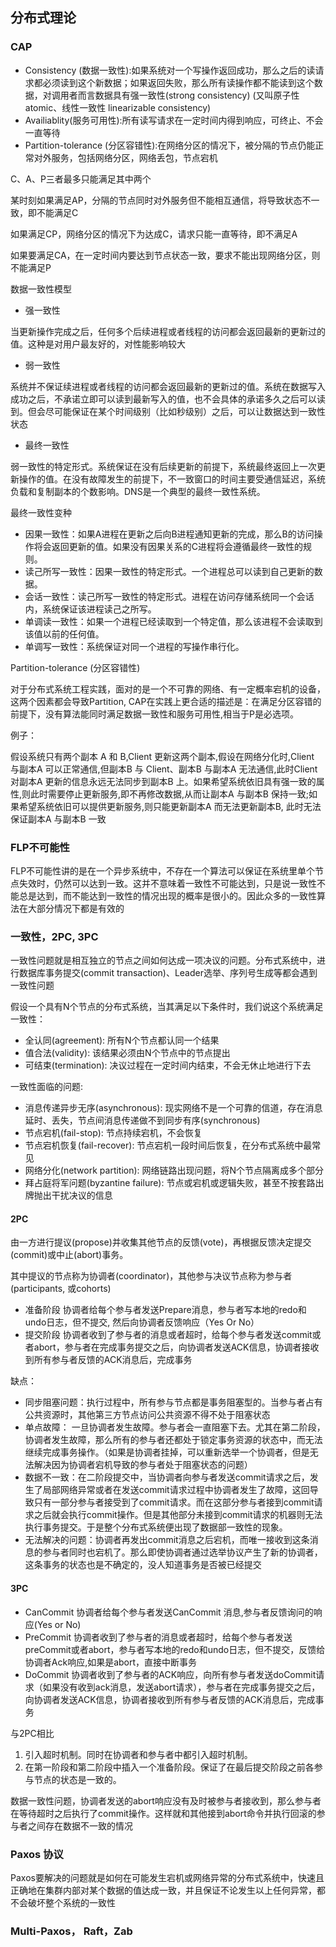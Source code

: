 ## 分布式理论

### CAP

- Consistency (数据一致性):如果系统对一个写操作返回成功，那么之后的读请求都必须读到这个新数据；如果返回失败，那么所有读操作都不能读到这个数据，对调用者而言数据具有强一致性(strong consistency) (又叫原子性 atomic、线性一致性 linearizable consistency)
- Availiablity(服务可用性):所有读写请求在一定时间内得到响应，可终止、不会一直等待
- Partition-tolerance (分区容错性):在网络分区的情况下，被分隔的节点仍能正常对外服务，包括网络分区，网络丢包，节点宕机

C、A、P三者最多只能满足其中两个

某时刻如果满足AP，分隔的节点同时对外服务但不能相互通信，将导致状态不一致，即不能满足C

如果满足CP，网络分区的情况下为达成C，请求只能一直等待，即不满足A

如果要满足CA，在一定时间内要达到节点状态一致，要求不能出现网络分区，则不能满足P

数据一致性模型

- 强一致性

当更新操作完成之后，任何多个后续进程或者线程的访问都会返回最新的更新过的值。这种是对用户最友好的，对性能影响较大

- 弱一致性

系统并不保证续进程或者线程的访问都会返回最新的更新过的值。系统在数据写入成功之后，不承诺立即可以读到最新写入的值，也不会具体的承诺多久之后可以读到。但会尽可能保证在某个时间级别（比如秒级别）之后，可以让数据达到一致性状态

- 最终一致性

弱一致性的特定形式。系统保证在没有后续更新的前提下，系统最终返回上一次更新操作的值。在没有故障发生的前提下，不一致窗口的时间主要受通信延迟，系统负载和复制副本的个数影响。DNS是一个典型的最终一致性系统。

最终一致性变种

- 因果一致性：如果A进程在更新之后向B进程通知更新的完成，那么B的访问操作将会返回更新的值。如果没有因果关系的C进程将会遵循最终一致性的规则。
- 读己所写一致性：因果一致性的特定形式。一个进程总可以读到自己更新的数据。
- 会话一致性：读己所写一致性的特定形式。进程在访问存储系统同一个会话内，系统保证该进程读己之所写。
- 单调读一致性：如果一个进程已经读取到一个特定值，那么该进程不会读取到该值以前的任何值。
- 单调写一致性：系统保证对同一个进程的写操作串行化。

Partition-tolerance (分区容错性)

对于分布式系统工程实践，面对的是一个不可靠的网络、有一定概率宕机的设备，这两个因素都会导致Partition, CAP在实践上更合适的描述是：在满足分区容错的前提下，没有算法能同时满足数据一致性和服务可用性,相当于P是必选项。

例子：

假设系统只有两个副本 A 和 B,Client 更新这两个副本,假设在网络分化时,Client 与副本A 可以正常通信,但副本B 与 Client、副本B 与副本A 无法通信,此时Client对副本A 更新的信息永远无法同步到副本B 上。如果希望系统依旧具有强一致的属性,则此时需要停止更新服务,即不再修改数据,从而让副本A 与副本B 保持一致;如果希望系统依旧可以提供更新服务,则只能更新副本A 而无法更新副本B, 此时无法保证副本A 与副本B 一致

### FLP不可能性

FLP不可能性讲的是在一个异步系统中，不存在一个算法可以保证在系统里单个节点失效时，仍然可以达到一致。这并不意味着一致性不可能达到，只是说一致性不能总是达到，而不能达到一致性的情况出现的概率是很小的。因此众多的一致性算法在大部分情况下都是有效的

### 一致性，2PC, 3PC

一致性问题就是相互独立的节点之间如何达成一项决议的问题。分布式系统中，进行数据库事务提交(commit transaction)、Leader选举、序列号生成等都会遇到一致性问题

假设一个具有N个节点的分布式系统，当其满足以下条件时，我们说这个系统满足一致性：

- 全认同(agreement): 所有N个节点都认同一个结果
- 值合法(validity): 该结果必须由N个节点中的节点提出
- 可结束(termination): 决议过程在一定时间内结束，不会无休止地进行下去

一致性面临的问题:

- 消息传递异步无序(asynchronous): 现实网络不是一个可靠的信道，存在消息延时、丢失，节点间消息传递做不到同步有序(synchronous)
- 节点宕机(fail-stop): 节点持续宕机，不会恢复
- 节点宕机恢复(fail-recover): 节点宕机一段时间后恢复，在分布式系统中最常见
- 网络分化(network partition): 网络链路出现问题，将N个节点隔离成多个部分
- 拜占庭将军问题(byzantine failure): 节点或宕机或逻辑失败，甚至不按套路出牌抛出干扰决议的信息

#### 2PC

由一方进行提议(propose)并收集其他节点的反馈(vote)，再根据反馈决定提交(commit)或中止(abort)事务。

其中提议的节点称为协调者(coordinator)，其他参与决议节点称为参与者(participants, 或cohorts)

- 准备阶段 协调者给每个参与者发送Prepare消息，参与者写本地的redo和undo日志，但不提交, 然后向协调者反馈响应（Yes Or No）
- 提交阶段 协调者收到了参与者的消息或者超时，给每个参与者发送commit或者abort，参与者在完成事务提交之后，向协调者发送ACK信息，协调者接收到所有参与者反馈的ACK消息后，完成事务

缺点：

- 同步阻塞问题：执行过程中，所有参与节点都是事务阻塞型的。当参与者占有公共资源时，其他第三方节点访问公共资源不得不处于阻塞状态
- 单点故障： 一旦协调者发生故障。参与者会一直阻塞下去。尤其在第二阶段，协调者发生故障，那么所有的参与者还都处于锁定事务资源的状态中，而无法继续完成事务操作。（如果是协调者挂掉，可以重新选举一个协调者，但是无法解决因为协调者宕机导致的参与者处于阻塞状态的问题）
- 数据不一致：在二阶段提交中，当协调者向参与者发送commit请求之后，发生了局部网络异常或者在发送commit请求过程中协调者发生了故障，这回导致只有一部分参与者接受到了commit请求。而在这部分参与者接到commit请求之后就会执行commit操作。但是其他部分未接到commit请求的机器则无法执行事务提交。于是整个分布式系统便出现了数据部一致性的现象。
- 无法解决的问题：协调者再发出commit消息之后宕机，而唯一接收到这条消息的参与者同时也宕机了。那么即使协调者通过选举协议产生了新的协调者，这条事务的状态也是不确定的，没人知道事务是否被已经提交

#### 3PC

- CanCommit 协调者给每个参与者发送CanCommit 消息,参与者反馈询问的响应(Yes or No)
- PreCommit 协调者收到了参与者的消息或者超时，给每个参与者发送preCommit或者abort，参与者写本地的redo和undo日志，但不提交，反馈给协调者Ack响应,如果是abort，直接中断事务
- DoCommit 协调者收到了参与者的ACK响应，向所有参与者发送doCommit请求（如果没有收到ack消息，发送abort请求），参与者在完成事务提交之后，向协调者发送ACK信息，协调者接收到所有参与者反馈的ACK消息后，完成事务

与2PC相比

1. 引入超时机制。同时在协调者和参与者中都引入超时机制。
1. 在第一阶段和第二阶段中插入一个准备阶段。保证了在最后提交阶段之前各参与节点的状态是一致的。

数据一致性问题，协调者发送的abort响应没有及时被参与者接收到，那么参与者在等待超时之后执行了commit操作。这样就和其他接到abort命令并执行回滚的参与者之间存在数据不一致的情况

### Paxos 协议

Paxos要解决的问题就是如何在可能发生宕机或网络异常的分布式系统中，快速且正确地在集群内部对某个数据的值达成一致，并且保证不论发生以上任何异常，都不会破坏整个系统的一致性

### Multi-Paxos， Raft，Zab